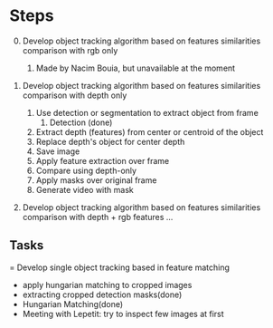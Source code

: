 # Steps

0. Develop object tracking algorithm based on features similarities comparison with rgb only

   1. Made by Nacim Bouia, but unavailable at the moment

1. Develop object tracking algorithm based on features similarities comparison with depth only

   1. Use detection or segmentation to extract object from frame
      1. Detection (done)
   2. Extract depth (features) from center or centroid of the object
   3. Replace depth's object for center depth
   4. Save image
   5. Apply feature extraction over frame
   6. Compare using depth-only
   7. Apply masks over original frame
   8. Generate video with mask

2. Develop object tracking algorithm based on features similarities comparison with depth + rgb features
   ...

## Tasks

= Develop single object tracking based in feature matching

- apply hungarian matching to cropped images
- extracting cropped detection masks(done)
- Hungarian Matching(done)
- Meeting with Lepetit: try to inspect few images at first
